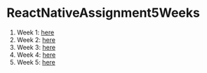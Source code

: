 # ReactNativeAssignment5Weeks
1. Week 1: [here](https://github.com/namlaem10/ReactNativeAssignmentWeek1)
2. Week 2: [here](https://github.com/namlaem10/ReactNativeAssignmentWeek2)
3. Week 3: [here](https://github.com/namlaem10/ReactNativeAssignmentWeek3)
4. Week 4: [here](https://github.com/namlaem10/ReactNativeAssignmentWeek4)
5. Week 5: [here](https://github.com/namlaem10/ReactNativeAssignmentWeek5)

